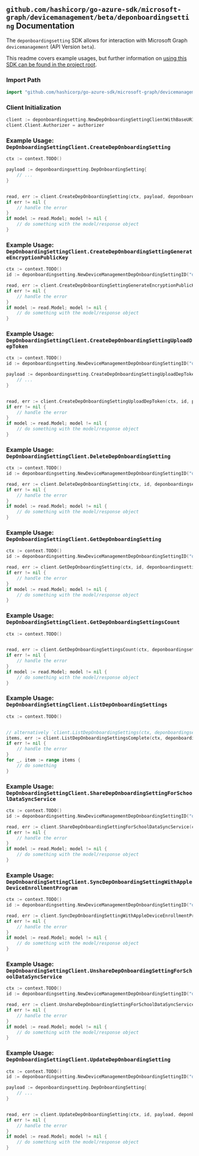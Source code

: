 
## `github.com/hashicorp/go-azure-sdk/microsoft-graph/devicemanagement/beta/deponboardingsetting` Documentation

The `deponboardingsetting` SDK allows for interaction with Microsoft Graph `devicemanagement` (API Version `beta`).

This readme covers example usages, but further information on [using this SDK can be found in the project root](https://github.com/hashicorp/go-azure-sdk/tree/main/docs).

### Import Path

```go
import "github.com/hashicorp/go-azure-sdk/microsoft-graph/devicemanagement/beta/deponboardingsetting"
```


### Client Initialization

```go
client := deponboardingsetting.NewDepOnboardingSettingClientWithBaseURI("https://graph.microsoft.com")
client.Client.Authorizer = authorizer
```


### Example Usage: `DepOnboardingSettingClient.CreateDepOnboardingSetting`

```go
ctx := context.TODO()

payload := deponboardingsetting.DepOnboardingSetting{
	// ...
}


read, err := client.CreateDepOnboardingSetting(ctx, payload, deponboardingsetting.DefaultCreateDepOnboardingSettingOperationOptions())
if err != nil {
	// handle the error
}
if model := read.Model; model != nil {
	// do something with the model/response object
}
```


### Example Usage: `DepOnboardingSettingClient.CreateDepOnboardingSettingGenerateEncryptionPublicKey`

```go
ctx := context.TODO()
id := deponboardingsetting.NewDeviceManagementDepOnboardingSettingID("depOnboardingSettingId")

read, err := client.CreateDepOnboardingSettingGenerateEncryptionPublicKey(ctx, id, deponboardingsetting.DefaultCreateDepOnboardingSettingGenerateEncryptionPublicKeyOperationOptions())
if err != nil {
	// handle the error
}
if model := read.Model; model != nil {
	// do something with the model/response object
}
```


### Example Usage: `DepOnboardingSettingClient.CreateDepOnboardingSettingUploadDepToken`

```go
ctx := context.TODO()
id := deponboardingsetting.NewDeviceManagementDepOnboardingSettingID("depOnboardingSettingId")

payload := deponboardingsetting.CreateDepOnboardingSettingUploadDepTokenRequest{
	// ...
}


read, err := client.CreateDepOnboardingSettingUploadDepToken(ctx, id, payload, deponboardingsetting.DefaultCreateDepOnboardingSettingUploadDepTokenOperationOptions())
if err != nil {
	// handle the error
}
if model := read.Model; model != nil {
	// do something with the model/response object
}
```


### Example Usage: `DepOnboardingSettingClient.DeleteDepOnboardingSetting`

```go
ctx := context.TODO()
id := deponboardingsetting.NewDeviceManagementDepOnboardingSettingID("depOnboardingSettingId")

read, err := client.DeleteDepOnboardingSetting(ctx, id, deponboardingsetting.DefaultDeleteDepOnboardingSettingOperationOptions())
if err != nil {
	// handle the error
}
if model := read.Model; model != nil {
	// do something with the model/response object
}
```


### Example Usage: `DepOnboardingSettingClient.GetDepOnboardingSetting`

```go
ctx := context.TODO()
id := deponboardingsetting.NewDeviceManagementDepOnboardingSettingID("depOnboardingSettingId")

read, err := client.GetDepOnboardingSetting(ctx, id, deponboardingsetting.DefaultGetDepOnboardingSettingOperationOptions())
if err != nil {
	// handle the error
}
if model := read.Model; model != nil {
	// do something with the model/response object
}
```


### Example Usage: `DepOnboardingSettingClient.GetDepOnboardingSettingsCount`

```go
ctx := context.TODO()


read, err := client.GetDepOnboardingSettingsCount(ctx, deponboardingsetting.DefaultGetDepOnboardingSettingsCountOperationOptions())
if err != nil {
	// handle the error
}
if model := read.Model; model != nil {
	// do something with the model/response object
}
```


### Example Usage: `DepOnboardingSettingClient.ListDepOnboardingSettings`

```go
ctx := context.TODO()


// alternatively `client.ListDepOnboardingSettings(ctx, deponboardingsetting.DefaultListDepOnboardingSettingsOperationOptions())` can be used to do batched pagination
items, err := client.ListDepOnboardingSettingsComplete(ctx, deponboardingsetting.DefaultListDepOnboardingSettingsOperationOptions())
if err != nil {
	// handle the error
}
for _, item := range items {
	// do something
}
```


### Example Usage: `DepOnboardingSettingClient.ShareDepOnboardingSettingForSchoolDataSyncService`

```go
ctx := context.TODO()
id := deponboardingsetting.NewDeviceManagementDepOnboardingSettingID("depOnboardingSettingId")

read, err := client.ShareDepOnboardingSettingForSchoolDataSyncService(ctx, id, deponboardingsetting.DefaultShareDepOnboardingSettingForSchoolDataSyncServiceOperationOptions())
if err != nil {
	// handle the error
}
if model := read.Model; model != nil {
	// do something with the model/response object
}
```


### Example Usage: `DepOnboardingSettingClient.SyncDepOnboardingSettingWithAppleDeviceEnrollmentProgram`

```go
ctx := context.TODO()
id := deponboardingsetting.NewDeviceManagementDepOnboardingSettingID("depOnboardingSettingId")

read, err := client.SyncDepOnboardingSettingWithAppleDeviceEnrollmentProgram(ctx, id, deponboardingsetting.DefaultSyncDepOnboardingSettingWithAppleDeviceEnrollmentProgramOperationOptions())
if err != nil {
	// handle the error
}
if model := read.Model; model != nil {
	// do something with the model/response object
}
```


### Example Usage: `DepOnboardingSettingClient.UnshareDepOnboardingSettingForSchoolDataSyncService`

```go
ctx := context.TODO()
id := deponboardingsetting.NewDeviceManagementDepOnboardingSettingID("depOnboardingSettingId")

read, err := client.UnshareDepOnboardingSettingForSchoolDataSyncService(ctx, id, deponboardingsetting.DefaultUnshareDepOnboardingSettingForSchoolDataSyncServiceOperationOptions())
if err != nil {
	// handle the error
}
if model := read.Model; model != nil {
	// do something with the model/response object
}
```


### Example Usage: `DepOnboardingSettingClient.UpdateDepOnboardingSetting`

```go
ctx := context.TODO()
id := deponboardingsetting.NewDeviceManagementDepOnboardingSettingID("depOnboardingSettingId")

payload := deponboardingsetting.DepOnboardingSetting{
	// ...
}


read, err := client.UpdateDepOnboardingSetting(ctx, id, payload, deponboardingsetting.DefaultUpdateDepOnboardingSettingOperationOptions())
if err != nil {
	// handle the error
}
if model := read.Model; model != nil {
	// do something with the model/response object
}
```
